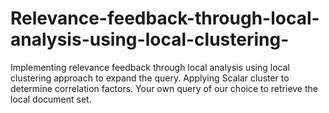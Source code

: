 # Relevance-feedback-through-local-analysis-using-local-clustering-
Implementing relevance feedback through local analysis using local clustering approach to expand the query. Applying Scalar cluster to determine correlation factors. Your own query of our choice to retrieve the local document set.
